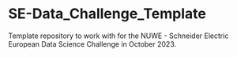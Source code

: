 # SE-Data_Challenge_Template
Template repository to work with for the NUWE - Schneider Electric European Data Science Challenge in October 2023.
